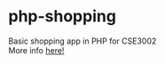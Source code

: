 # php-shopping
Basic shopping app in PHP for CSE3002 <br/>
More info [here!]("https://docs.google.com/document/d/1uc5fGV2FlUh7JMD7oG5K1eW0n-AuQMYmPc-1Dl58C1Q/edit?usp=sharing")
